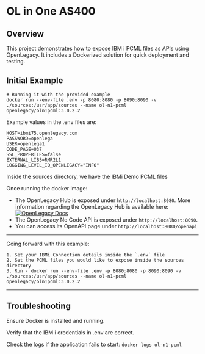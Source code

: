 # OL in One AS400

## Overview
This project demonstrates how to expose IBM i PCML files as APIs using OpenLegacy. It includes a Dockerized solution for quick deployment and testing.


## Initial Example

```
# Running it with the provided example
docker run --env-file .env -p 8080:8080 -p 8090:8090 -v ./sources:/usr/app/sources --name ol-n1-pcml openlegacy/oln1pcml:3.0.2.2
```

Example values in the .env files are:
```
HOST=ibmi75.openlegacy.com
PASSWORD=openlega
USER=openlega1
CODE_PAGE=037
SSL_PROPERTIES=false
EXTERNAL_LIBS=RMR2L1
LOGGING_LEVEL_IO_OPENLEGACY="INFO"
```
Inside the sources directory, we have the IBMi Demo PCML files
 
Once running the docker image:
* The OpenLegacy Hub is exposed under `http://localhost:8080`. More information regarding the OpenLegacy Hub is available here: [![OpenLegacy Docs](https://img.shields.io/badge/OpenLegacy-Docs-orange.svg)](https://docs.ol-hub.com)
* The OpenLegacy No Code API is exposed under `http://localhost:8090`.
* You can access its OpenAPI page under `http://localhost:8080/openapi`

---
Going forward with this example:
    
    1. Set your IBMi Connection details inside the `.env` file
    2. Set the PCML files you would like to expose inside the sources directory 
    3. Run - docker run --env-file .env -p 8080:8080 -p 8090:8090 -v ./sources:/usr/app/sources --name ol-n1-pcml openlegacy/oln1pcml:3.0.2.2

---

## Troubleshooting
Ensure Docker is installed and running.

Verify that the IBM i credentials in .env are correct.

Check the logs if the application fails to start:
`docker logs ol-n1-pcml`
